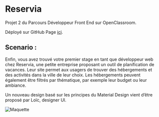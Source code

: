 # Reservia
Projet 2 du Parcours Développeur Front End sur OpenClassroom.  

Déployé sur GitHub Page [ici](https://alphasud.github.io/CharlesDenneulin_2_12012021).  
  
## Scenario :  

Enfin, vous avez trouvé votre premier stage en tant que développeur web chez Reservia, une petite entreprise proposant un outil de planification de vacances. Leur site permet aux usagers de trouver des hébergements et des activités dans la ville de leur choix. Les hébergements peuvent également être filtrés par thématique, par exemple leur budget ou leur ambiance.

Un nouveau design basé sur les principes du Material Design vient d’être proposé par Loïc, designer UI.

![Maquette](https://user.oc-static.com/upload/2020/08/24/1598262857804_Maquette%20reservia-min.png)